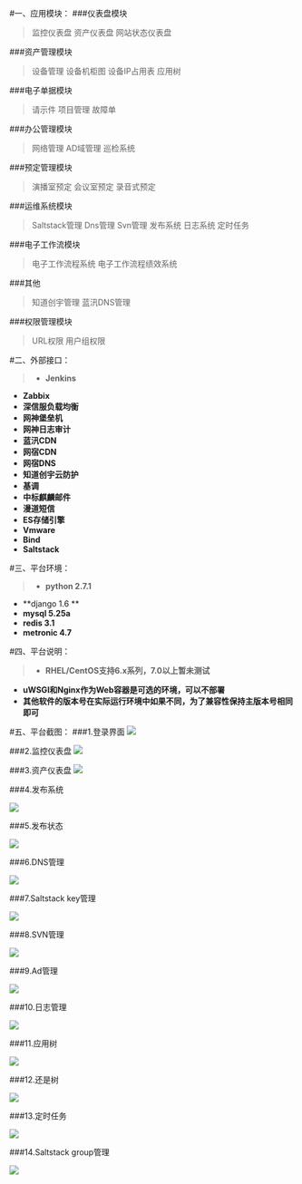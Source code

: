 #一、应用模块：
###仪表盘模块
>监控仪表盘
资产仪表盘
网站状态仪表盘

###资产管理模块
>设备管理
设备机柜图
设备IP占用表
应用树

###电子单据模块
>请示件
项目管理
故障单

###办公管理模块
>网络管理
AD域管理
巡检系统

###预定管理模块
>演播室预定
会议室预定
录音式预定

###运维系统模块
>Saltstack管理
Dns管理
Svn管理
发布系统
日志系统
定时任务

###电子工作流模块
>电子工作流程系统
电子工作流程绩效系统

###其他
>知道创宇管理
蓝汛DNS管理

###权限管理模块
>URL权限
用户组权限

#二、外部接口：
>* **Jenkins**
* **Zabbix**
* **深信服负载均衡**
* **网神堡垒机**
* **网神日志审计**
* **蓝汛CDN**
* **网宿CDN**
* **网宿DNS**
* **知道创宇云防护**
* **基调**
* **中标麒麟邮件**
* **漫道短信**
* **ES存储引擎**
* **Vmware**
* **Bind**
* **Saltstack**

#三、平台环境：
>* **python 2.7.1**
* **django 1.6 **
* **mysql 5.25a** 
* **redis 3.1**
* **metronic 4.7**

#四、平台说明：
>* **RHEL/CentOS支持6.x系列，7.0以上暂未测试**
* **uWSGI和Nginx作为Web容器是可选的环境，可以不部署**
* **其他软件的版本号在实际运行环境中如果不同，为了兼容性保持主版本号相同即可**

#五、平台截图：
###1.登录界面
![](http://upload-images.jianshu.io/upload_images/6358192-a293edd2119cfe1f.png?imageMogr2/auto-orient/strip%7CimageView2/2/w/1240)

###2.监控仪表盘
![](http://upload-images.jianshu.io/upload_images/6358192-822d259067131aab.png?imageMogr2/auto-orient/strip%7CimageView2/2/w/1240)

###3.资产仪表盘
![](http://upload-images.jianshu.io/upload_images/6358192-d88af1a3991eaee2.png?imageMogr2/auto-orient/strip%7CimageView2/2/w/1240)

###4.发布系统

![](http://upload-images.jianshu.io/upload_images/6358192-9488bdcc69cf5993.png?imageMogr2/auto-orient/strip%7CimageView2/2/w/1240)

###5.发布状态

![](http://upload-images.jianshu.io/upload_images/6358192-60a750aafbc72ae5.png?imageMogr2/auto-orient/strip%7CimageView2/2/w/1240)

###6.DNS管理

![](http://upload-images.jianshu.io/upload_images/6358192-4d8d7999ea111a93.png?imageMogr2/auto-orient/strip%7CimageView2/2/w/1240)

###7.Saltstack key管理

![](http://upload-images.jianshu.io/upload_images/6358192-d63b1d75e27ed452.png?imageMogr2/auto-orient/strip%7CimageView2/2/w/1240)

###8.SVN管理

![](http://upload-images.jianshu.io/upload_images/6358192-2b35744c43372a2b.png?imageMogr2/auto-orient/strip%7CimageView2/2/w/1240)

###9.Ad管理

![](http://upload-images.jianshu.io/upload_images/6358192-0f8ab1c0295c2da5.png?imageMogr2/auto-orient/strip%7CimageView2/2/w/1240)

###10.日志管理

![](http://upload-images.jianshu.io/upload_images/6358192-413fc3fcb9218906.png?imageMogr2/auto-orient/strip%7CimageView2/2/w/1240)

###11.应用树

![](http://upload-images.jianshu.io/upload_images/6358192-aec947991b1fdd34.png?imageMogr2/auto-orient/strip%7CimageView2/2/w/1240)

###12.还是树

![](http://upload-images.jianshu.io/upload_images/6358192-299c573defdd2609.png?imageMogr2/auto-orient/strip%7CimageView2/2/w/1240)

###13.定时任务

![](http://upload-images.jianshu.io/upload_images/6358192-aa11ff8fc647c11f.png?imageMogr2/auto-orient/strip%7CimageView2/2/w/1240)

###14.Saltstack group管理

![](http://upload-images.jianshu.io/upload_images/6358192-8a31be82b85af1a0.png?imageMogr2/auto-orient/strip%7CimageView2/2/w/1240)
